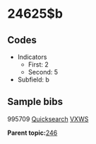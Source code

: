 # 24625$b

## Codes

-   Indicators
    -   First: 2
    -   Second: 5
-   Subfield: b

## Sample bibs

995709 [Quicksearch](https://search.library.yale.edu/catalog/995709) [VXWS](http://prodorbis.library.yale.edu:7014/vxws/GetHoldingsService?bibId=995709)

**Parent topic:**[246](../../tags/246/246.md)

